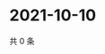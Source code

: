 # 2021-10-10

共 0 条

<!-- BEGIN WEIBO -->
<!-- 最后更新时间 Sun Oct 10 2021 13:11:49 GMT+0800 (China Standard Time) -->

<!-- END WEIBO -->
